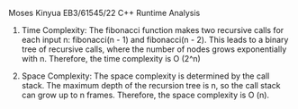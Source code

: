 Moses Kinyua EB3/61545/22 C++
Runtime Analysis

1) Time Complexity:
The fibonacci function makes two recursive calls for each input n:
fibonacci(n - 1) and fibonacci(n - 2).
This leads to a binary tree of recursive calls, where the number of nodes grows exponentially with n.
Therefore, the time complexity is O (2^n)

2) Space Complexity:
The space complexity is determined by the call stack.
The maximum depth of the recursion tree is n, so the call stack can grow up to n frames.
Therefore, the space complexity is O (n).
